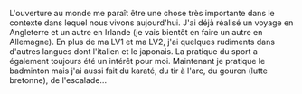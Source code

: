 L'ouverture au monde me paraît être une chose très importante dans le contexte dans lequel nous vivons aujourd'hui. J'ai déjà réalisé un voyage en Angleterre et un autre en Irlande (je vais bientôt en faire un autre en Allemagne). En plus de ma LV1 et ma LV2, j'ai quelques rudiments dans d'autres langues dont l'italien et le japonais. La pratique du sport a également toujours été un intérêt pour moi. Maintenant je pratique le badminton mais j'ai aussi fait du karaté, du tir à l'arc, du gouren (lutte bretonne), de l'escalade...